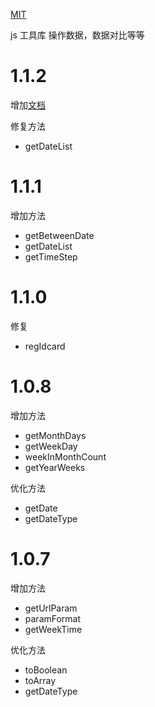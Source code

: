 [MIT](https://github.com/Czhangzihao/zztool/blob/main/LICENSE)

js 工具库 操作数据，数据对比等等

# 1.1.2

增加[文档](https://czhangzihao.github.io/zztool/)

修复方法

* getDateList

# 1.1.1

增加方法

* getBetweenDate
* getDateList
* getTimeStep

# 1.1.0

修复

* regIdcard

# 1.0.8

增加方法

* getMonthDays
* getWeekDay
* weekInMonthCount
* getYearWeeks

优化方法

* getDate
* getDateType

# 1.0.7

增加方法

* getUrlParam
* paramFormat
* getWeekTime

优化方法

* toBoolean
* toArray
* getDateType
